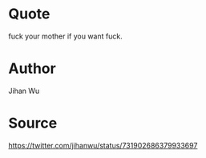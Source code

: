 # Quote
fuck your mother if you want fuck.
# Author
Jihan Wu
# Source
https://twitter.com/jihanwu/status/731902686379933697
